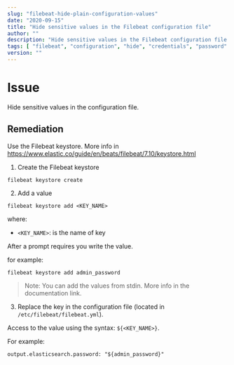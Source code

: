```yaml
---
slug: "filebeat-hide-plain-configuration-values"
date: "2020-09-15"
title: "Hide sensitive values in the Filebeat configuration file"
author: ""
description: "Hide sensitive values in the Filebeat configuration file as credentials, urls"
tags: [ "filebeat", "configuration", "hide", "credentials", "password" ]
version: ""
---
```


# Issue

Hide sensitive values in the configuration file.

## Remediation

Use the Filebeat keystore. More info in https://www.elastic.co/guide/en/beats/filebeat/7.10/keystore.html

1. Create the Filebeat keystore

```
filebeat keystore create
```

2. Add a value

```
filebeat keystore add <KEY_NAME>
```

where:

- `<KEY_NAME>`: is the name of key

After a prompt requires you write the value.

for example:

```
filebeat keystore add admin_password
```

> Note: You can add the values from stdin. More info in the documentation link.

3. Replace the key in the configuration file (located in `/etc/filebeat/filebeat.yml`).

Access to the value using the syntax: `${<KEY_NAME>}`.

For example:

```
output.elasticsearch.password: "${admin_password}"
```
